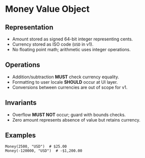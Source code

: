 # Money Value Object

## Representation
- Amount stored as signed 64-bit integer representing cents.
- Currency stored as ISO code (`USD` in v1).
- No floating point math; arithmetic uses integer operations.

## Operations
- Addition/subtraction **MUST** check currency equality.
- Formatting to user locale **SHOULD** occur at UI layer.
- Conversions between currencies are out of scope for v1.

## Invariants
- Overflow **MUST NOT** occur; guard with bounds checks.
- Zero amount represents absence of value but retains currency.

## Examples
```
Money(2500, "USD")  # $25.00
Money(-120000, "USD")  # -$1,200.00
```


